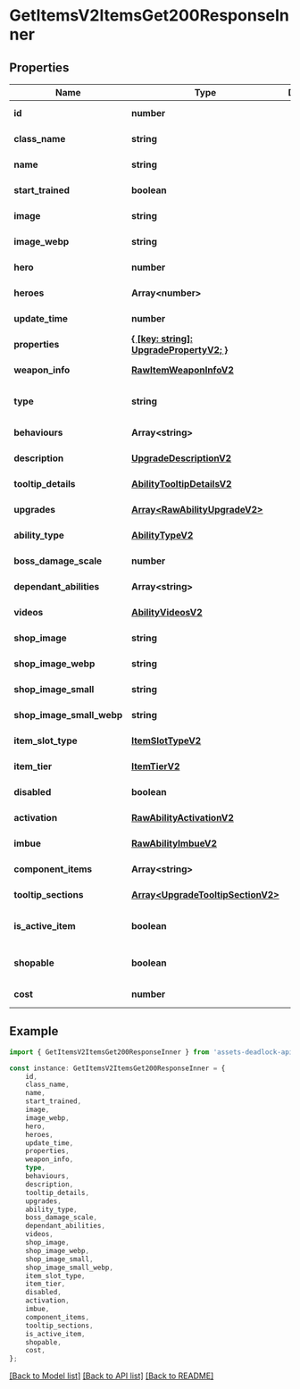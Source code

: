 # GetItemsV2ItemsGet200ResponseInner


## Properties

Name | Type | Description | Notes
------------ | ------------- | ------------- | -------------
**id** | **number** |  | [default to undefined]
**class_name** | **string** |  | [default to undefined]
**name** | **string** |  | [default to undefined]
**start_trained** | **boolean** |  | [optional] [default to undefined]
**image** | **string** |  | [optional] [default to undefined]
**image_webp** | **string** |  | [optional] [default to undefined]
**hero** | **number** |  | [optional] [default to undefined]
**heroes** | **Array&lt;number&gt;** |  | [optional] [default to undefined]
**update_time** | **number** |  | [optional] [default to undefined]
**properties** | [**{ [key: string]: UpgradePropertyV2; }**](UpgradePropertyV2.md) |  | [optional] [default to undefined]
**weapon_info** | [**RawItemWeaponInfoV2**](RawItemWeaponInfoV2.md) |  | [optional] [default to undefined]
**type** | **string** |  | [optional] [default to TypeEnum_Ability]
**behaviours** | **Array&lt;string&gt;** |  | [optional] [default to undefined]
**description** | [**UpgradeDescriptionV2**](UpgradeDescriptionV2.md) |  | [default to undefined]
**tooltip_details** | [**AbilityTooltipDetailsV2**](AbilityTooltipDetailsV2.md) |  | [optional] [default to undefined]
**upgrades** | [**Array&lt;RawAbilityUpgradeV2&gt;**](RawAbilityUpgradeV2.md) |  | [optional] [default to undefined]
**ability_type** | [**AbilityTypeV2**](AbilityTypeV2.md) |  | [optional] [default to undefined]
**boss_damage_scale** | **number** |  | [optional] [default to undefined]
**dependant_abilities** | **Array&lt;string&gt;** |  | [optional] [default to undefined]
**videos** | [**AbilityVideosV2**](AbilityVideosV2.md) |  | [optional] [default to undefined]
**shop_image** | **string** |  | [optional] [default to undefined]
**shop_image_webp** | **string** |  | [optional] [default to undefined]
**shop_image_small** | **string** |  | [optional] [default to undefined]
**shop_image_small_webp** | **string** |  | [optional] [default to undefined]
**item_slot_type** | [**ItemSlotTypeV2**](ItemSlotTypeV2.md) |  | [default to undefined]
**item_tier** | [**ItemTierV2**](ItemTierV2.md) |  | [default to undefined]
**disabled** | **boolean** |  | [optional] [default to undefined]
**activation** | [**RawAbilityActivationV2**](RawAbilityActivationV2.md) |  | [default to undefined]
**imbue** | [**RawAbilityImbueV2**](RawAbilityImbueV2.md) |  | [optional] [default to undefined]
**component_items** | **Array&lt;string&gt;** |  | [optional] [default to undefined]
**tooltip_sections** | [**Array&lt;UpgradeTooltipSectionV2&gt;**](UpgradeTooltipSectionV2.md) |  | [optional] [default to undefined]
**is_active_item** | **boolean** |  | [readonly] [default to undefined]
**shopable** | **boolean** |  | [readonly] [default to undefined]
**cost** | **number** |  | [default to undefined]

## Example

```typescript
import { GetItemsV2ItemsGet200ResponseInner } from 'assets-deadlock-api-client';

const instance: GetItemsV2ItemsGet200ResponseInner = {
    id,
    class_name,
    name,
    start_trained,
    image,
    image_webp,
    hero,
    heroes,
    update_time,
    properties,
    weapon_info,
    type,
    behaviours,
    description,
    tooltip_details,
    upgrades,
    ability_type,
    boss_damage_scale,
    dependant_abilities,
    videos,
    shop_image,
    shop_image_webp,
    shop_image_small,
    shop_image_small_webp,
    item_slot_type,
    item_tier,
    disabled,
    activation,
    imbue,
    component_items,
    tooltip_sections,
    is_active_item,
    shopable,
    cost,
};
```

[[Back to Model list]](../README.md#documentation-for-models) [[Back to API list]](../README.md#documentation-for-api-endpoints) [[Back to README]](../README.md)
